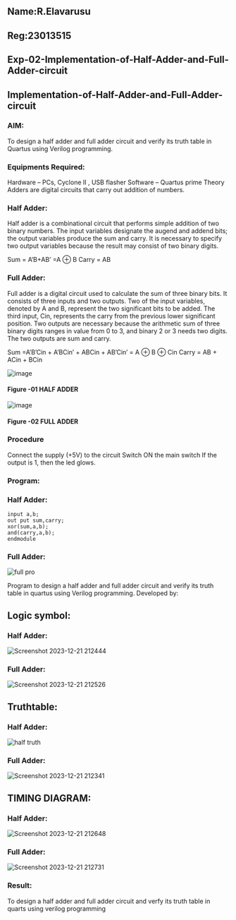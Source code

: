 ## Name:R.Elavarusu
## Reg:23013515

## Exp-02-Implementation-of-Half-Adder-and-Full-Adder-circuit

## Implementation-of-Half-Adder-and-Full-Adder-circuit
### AIM:
To design a half adder and full adder circuit and verify its truth table in Quartus using Verilog programming.

### Equipments Required:
Hardware – PCs, Cyclone II , USB flasher
Software – Quartus prime
Theory
Adders are digital circuits that carry out addition of numbers.

### Half Adder:
Half adder is a combinational circuit that performs simple addition of two binary numbers. The input variables designate the augend and addend bits; the output variables produce the sum and carry. It is necessary to specify two output variables because the result may consist of two binary digits.

Sum = A’B+AB’ =A ⊕ B Carry = AB

### Full Adder:
Full adder is a digital circuit used to calculate the sum of three binary bits. It consists of three inputs and two outputs. Two of the input variables, denoted by A and B, represent the two significant bits to be added. The third input, Cin, represents the carry from the previous lower significant position. Two outputs are necessary because the arithmetic sum of three binary digits ranges in value from 0 to 3, and binary 2 or 3 needs two digits. The two outputs are sum and carry.

Sum =A’B’Cin + A’BCin’ + ABCin + AB’Cin’ = A ⊕ B ⊕ Cin Carry = AB + ACin + BCin

 ![image](https://user-images.githubusercontent.com/36288975/163552156-a13e5a56-c638-4110-97d9-8896907c8d25.png)

#### Figure -01 HALF ADDER 


![image](https://user-images.githubusercontent.com/36288975/163552057-b3547877-6d07-45b4-b7e0-bcfebfad9e1d.png)

#### Figure -02 FULL ADDER 

### Procedure

Connect the supply (+5V) to the circuit
Switch ON the main switch
If the output is 1, then the led glows.
### Program:

### Half Adder:
~~~
input a,b;
out put sum,carry;
xor(sum,a,b);
and(carry,a,b);
endmodule
~~~

### Full Adder:
![full pro](https://github.com/karthielavarasu/Exp-02-Implementation-of-Half-Adder-and-Full-Adder-circuit/assets/145980473/4ec32aba-d8a9-47ca-81ac-daca1e22cda4)



Program to design a half adder and full adder circuit and verify its truth table in quartus using Verilog programming.
Developed by: 

## Logic symbol:

### Half Adder:
![Screenshot 2023-12-21 212444](https://github.com/karthielavarasu/Exp-02-Implementation-of-Half-Adder-and-Full-Adder-circuit/assets/145980473/50f20163-aff8-44e1-9a66-32a726f5061f)


### Full Adder:

![Screenshot 2023-12-21 212526](https://github.com/karthielavarasu/Exp-02-Implementation-of-Half-Adder-and-Full-Adder-circuit/assets/145980473/09591100-beb1-4a82-964b-eceea1c8060c)



## Truthtable:

### Half Adder:
![half truth](https://github.com/karthielavarasu/Exp-02-Implementation-of-Half-Adder-and-Full-Adder-circuit/assets/145980473/db0a76bb-1191-4a77-832d-fd3ffca8323e)


### Full Adder:

![Screenshot 2023-12-21 212341](https://github.com/karthielavarasu/Exp-02-Implementation-of-Half-Adder-and-Full-Adder-circuit/assets/145980473/ce18e21e-d258-48ad-b4d0-5017ad08304b)



## TIMING DIAGRAM:

### Half Adder:

![Screenshot 2023-12-21 212648](https://github.com/karthielavarasu/Exp-02-Implementation-of-Half-Adder-and-Full-Adder-circuit/assets/145980473/2777361d-9c66-45a5-b5aa-67679d3fa89e)


### Full Adder:

![Screenshot 2023-12-21 212731](https://github.com/karthielavarasu/Exp-02-Implementation-of-Half-Adder-and-Full-Adder-circuit/assets/145980473/6c52f2dc-0f0d-4054-ab66-54a2878b0018)


### Result:
To design a half adder and full adder circuit and verfy its truth table in quarts using verilog programming
